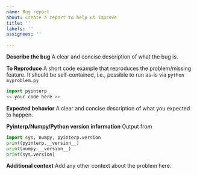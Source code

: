 ```yaml
---
name: Bug report
about: Create a report to help us improve
title: ''
labels: ''
assignees: ''

---
```


**Describe the bug**
A clear and concise description of what the bug is.

**To Reproduce**
A short code example that reproduces the problem/missing feature. It should be
self-contained, i.e., possible to run as-is via `python myproblem.py`

```python
import pyinterp
<< your code here >>
```
**Expected behavior**
A clear and concise description of what you expected to happen.

**Pyinterp/Numpy/Python version information**
Output from
```python
import sys, numpy, pyinterp.version
print(pyinterp.__version__)
print(numpy.__version__)
print(sys.version)
```

**Additional context**
Add any other context about the problem here.
